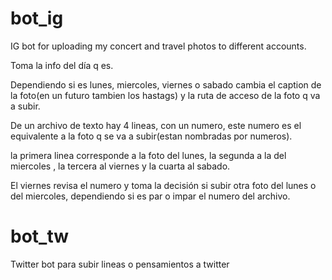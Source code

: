 # bot_ig
IG bot for uploading my concert and travel photos to different accounts.

Toma la info del día q es.

Dependiendo si es lunes, miercoles, viernes o sabado cambia el caption de la foto(en un futuro tambien los hastags) y la ruta de acceso de la foto q va a subir.

De un archivo de texto hay 4 lineas, con un numero, este numero es el equivalente a la foto q se va a subir(estan nombradas por numeros).

la primera linea corresponde  a la foto del lunes, la segunda a la del miercoles , la tercera al viernes y la cuarta al sabado.

El viernes revisa el numero y toma la decisión si subir otra foto del lunes o del miercoles, dependiendo si es par o impar el numero del archivo.


# bot_tw

Twitter bot para subir lineas o pensamientos a twitter
